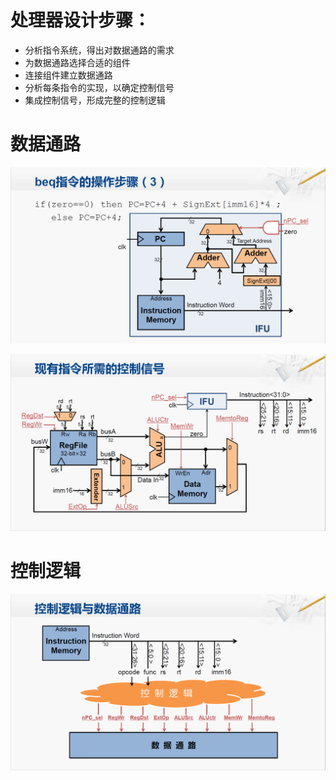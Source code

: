 
# 处理器设计步骤：
- 分析指令系统，得出对数据通路的需求
- 为数据通路选择合适的组件
- 连接组件建立数据通路
- 分析每条指令的实现，以确定控制信号
- 集成控制信号，形成完整的控制逻辑

# 数据通路
![enter image description here](https://github.com/benxwen/Notes/raw/master/Computer%20organization/Snipaste_2020-05-08_19-26-18.png)

![enter image description here](https://github.com/benxwen/Notes/raw/master/Computer%20organization/Snipaste_2020-05-08_19-23-19.png)

# 控制逻辑

![enter image description here](https://github.com/benxwen/Notes/raw/master/Computer%20organization/Snipaste_2020-05-08_19-23-33.png)
<!--stackedit_data:
eyJoaXN0b3J5IjpbLTE0MDM3MTM0OTQsLTY1MDI0NjI2Nl19
-->